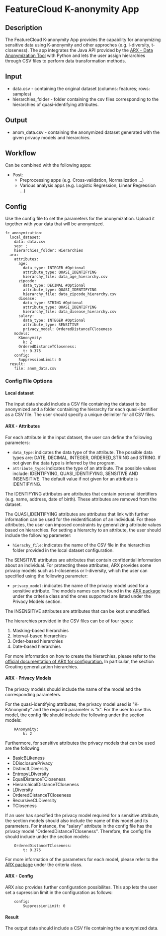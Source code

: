 # FeatureCloud K-anonymity App 

## Description
The FeatureCloud K-anonymity App provides the capability for anonymizing sensitive data using K-anonymity and other approches (e.g. l-diversity, t-closeness). The app integrates the Java API provided by the [ARX – Data Anonymization Tool](https://arx.deidentifier.org/development/api/) with Python and lets the user assign hierarchies through CSV files to perform data transformation methods. 

## Input 
- data.csv - containing the original dataset (columns: features; rows: samples)
- hierarchies_folder - folder containing the csv files corresponding to the hierarchies of quasi-identifying attributes.

## Output
- anom_data.csv - containing the anonymized dataset generated with the given privacy models and hierarchies.

## Workflow
Can be combined with the following apps:
- Post: 
  - Preprocessing apps (e.g. Cross-validation, Normalization ...) 
  - Various analysis apps (e.g. Logistic Regression, Linear Regression ...)

## Config  
Use the config file to set the parameters for the anonymization. Upload it together with your data that will be anonymized. 

```
fc_anonymization:
  local_dataset:
    data: data.csv
    sep: ;
    hierarchies_folder: Hierarchies
  arx:
    attributes:
      age: 
        data_type: INTEGER #Optional                             
        attribute_type: QUASI_IDENTIFYING              
        hierarchy_file: data_age_hierarchy.csv
      zipcode: 
        data_type: DECIMAL #Optional
        attribute_type: QUASI_IDENTIFYING
        hierarchy_file: data_zipcode_hierarchy.csv
      disease: 
        data_type: STRING #Optional
        attribute_type: QUASI_IDENTIFYING
        hierarchy_file: data_disease_hierarchy.csv
      salary:
        data_type: INTEGER #Optional 
        attribute_type: SENSITIVE
        privacy_model: OrderedDistanceTCloseness
    models: 
      KAnonymity:
        k: 2
      OrderedDistanceTCloseness:
        t: 0.375
    config: 
      SuppressionLimit: 0
  result:
    file: anom_data.csv
```

### Config File Options 

#### Local dataset
The input data should include a CSV file containing the dataset to be anonymized and a folder containing the hierarchy for each quasi-identifier as a CSV file. The user should specify a unique delimiter for all CSV files. 

#### ARX - Attributes
For each attribute in the input dataset, the user can define the following parameters: 
- `data_type`: indicates the data type of the attribute. The possible data types are: DATE, DECIMAL, INTEGER, ORDERED_STRING and STRING. If not 
given the data type is inferred by the program.
- `attribute_type`: indicates the type of an attribute. The possible values include: IDENTIFYING, QUASI_IDENTIFYING, SENSITIVE AND INSENSITIVE. The default value if not given for an attribute is IDENTIFYING.

The IDENTIFYING attributes are attributes that contain personal identifiers (e.g. name, address, date of birth). These attributes are removed from the dataset. 

The QUASI_IDENTIFYING attributes are attributes that link with further information can be used for the reidentification of an individual. For these attributes, the user can imposed constraints by generalizing attribute values based on hierarchies. For setting a hierarchy to an attribute, the user should include the following parameter:
- `hierachy_file`: indicates the name of the CSV file in the hierarchies folder provided in the local dataset configuration.

The SENSITIVE attributes are attributes that contain confidential information about an individual. For protecting these attributes, ARX provides some privacy models such as t-closeness or l-diversity, which the user can specified using the following parameter:
- `privacy_model`: indicates the name of the privacy model used for a sensitive attribute. The models names can be found in the [ARX package](https://arx.deidentifier.org/wp-content/uploads/javadoc/current/api/index.html) under the criteria class and the ones supported are listed under the Privacy Models section.

The INSENSITIVE attributes are attributes that can be kept unmodified.

The hierarchies provided in the CSV files can be of four types:
1. Masking-based hierarchies
2. Interval-based hierarchies
3. Order-based hierarchies
4. Date-based hierarchies

For more information on how to create the hierarchies, please refer to the [official documentation of ARX for configuration.](https://arx.deidentifier.org/anonymization-tool/configuration/) In particular, the section Creating generalization hierarchies. 

#### ARX - Privacy Models
The privacy models should include the name of the model and the corresponding parameters. 

For the quasi-identifying attributes, the privacy model used is "K-KAnonymity" and the required parameter is "k". For the user to use this model, the config file should include the following under the section models:
```
    KAnonymity:
        k: 2
```

Furthermore, for sensitive attributes the privacy models that can be used are the following: 
   - BasicBLikeness
   - DDisclosurePrivacy
   - DistinctLDiversity
   - EntropyLDiversity
   - EqualDistanceTCloseness
   - HierarchicalDistanceTCloseness
   - LDiversity
   - OrderedDistanceTCloseness
   - RecursiveCLDiversity
   - TCloseness

If an user has specified the privacy model required for a sensitive attribute, the section models should also include the name of this model and its parameters. For instance, the "salary" attribute in the config file has the privacy model "OrderedDistanceTCloseness". Therefore, the config file should include under the section models:
```
    OrderedDistanceTCloseness:
        t: 0.375
```

For more information of the parameters for each model, please refer to the [ARX package](https://arx.deidentifier.org/wp-content/uploads/javadoc/current/api/index.html) under the criteria class.

#### ARX - Config
ARX also provides further configuration possibilites. This app lets the user set a supression limit in the configuration as follows:

```
    config: 
        SuppressionLimit: 0
```        

#### Result 
The output data should include a CSV file containing the anonymized data.
